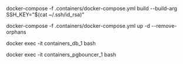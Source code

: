  docker-compose -f .containers/docker-compose.yml build  --build-arg SSH_KEY="$(cat ~/.ssh/id_rsa)"

 docker-compose -f .containers/docker-compose.yml up -d --remove-orphans

docker exec -it containers_db_1 bash

docker exec -it containers_pgbouncer_1 bash
